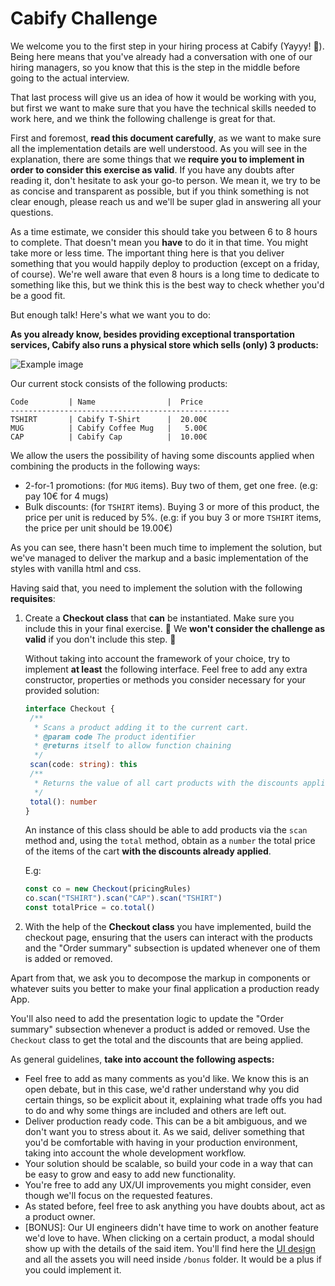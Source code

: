 # Cabify Challenge

We welcome you to the first step in your hiring process at Cabify (Yayyy! :tada:). Being here means that you've already had a conversation with one of our hiring managers, so you know that this is the step in the middle before going to the actual interview.

That last process will give us an idea of how it would be working with you, but first we want to make sure that you have the technical skills needed to work here, and we think the following challenge is great for that.

First and foremost, **read this document carefully**, as we want to make sure all the implementation details are well understood. As you will see in the explanation, there are some things that we **require you to implement in order to consider this exercise as valid**. If you have any doubts after reading it, don't hesitate to ask your go-to person. We mean it, we try to be as concise and transparent as possible, but if you think something is not clear enough, please reach us and we'll be super glad in answering all your questions.

As a time estimate, we consider this should take you between 6 to 8 hours to complete. That doesn't mean you **have** to do it in that time. You might take more or less time. The important thing here is that you deliver something that you would happily deploy to production (except on a friday, of course). We're well aware that even 8 hours is a long time to dedicate to something like this, but we think this is the best way to check whether you'd be a good fit.

But enough talk! Here's what we want you to do:

**As you already know, besides providing exceptional transportation services, Cabify also runs a physical store which sells (only) 3 products:**

![Example image](./example.png?raw=true)

Our current stock consists of the following products:

```
Code         | Name                |  Price
-------------------------------------------------
TSHIRT       | Cabify T-Shirt      |  20.00€
MUG          | Cabify Coffee Mug   |   5.00€
CAP          | Cabify Cap          |  10.00€
```

We allow the users the possibility of having some discounts applied when combining the products in the following ways:

- 2-for-1 promotions: (for `MUG` items). Buy two of them, get one free. (e.g: pay 10€ for 4 mugs)
- Bulk discounts: (for `TSHIRT` items). Buying 3 or more of this product, the price per unit is reduced by 5%. (e.g: if you buy 3 or more `TSHIRT` items, the price per unit should be 19.00€)

As you can see, there hasn't been much time to implement the solution, but we've managed to deliver the markup and a basic implementation of the styles with vanilla html and css.

Having said that, you need to implement the solution with the following **requisites**:

1. Create a **Checkout class** that **can** be instantiated. Make sure you include this in your final exercise. :rotating_light: We **won't consider the challenge as valid** if you don't include this step. :rotating_light:

   Without taking into account the framework of your choice, try to implement **at least** the following interface. Feel free to add any extra constructor, properties or methods you consider necessary for your provided solution:

   ```typescript
   interface Checkout {
   	/**
   	 * Scans a product adding it to the current cart.
   	 * @param code The product identifier
   	 * @returns itself to allow function chaining
   	 */
   	scan(code: string): this
   	/**
   	 * Returns the value of all cart products with the discounts applied.
   	 */
   	total(): number
   }
   ```

   An instance of this class should be able to add products via the `scan` method and, using the `total` method, obtain as a `number` the total price of the items of the cart **with the discounts already applied**.

   E.g:

   ```javascript
   const co = new Checkout(pricingRules)
   co.scan("TSHIRT").scan("CAP").scan("TSHIRT")
   const totalPrice = co.total()
   ```

2. With the help of the **Checkout class** you have implemented, build the checkout page, ensuring that the users can interact with the products and the "Order summary" subsection is updated whenever one of them is added or removed.

Apart from that, we ask you to decompose the markup in components or whatever suits you better to make your final application a production ready App.

You'll also need to add the presentation logic to update the "Order summary" subsection whenever a product is added or removed. Use the `Checkout` class to get the total and the discounts that are being applied.

As general guidelines, **take into account the following aspects:**

- Feel free to add as many comments as you'd like. We know this is an open debate, but in this case, we'd rather understand why you did certain things, so be explicit about it, explaining what trade offs you had to do and why some things are included and others are left out.
- Deliver production ready code. This can be a bit ambiguous, and we don't want you to stress about it. As we said, deliver something that you'd be comfortable with having in your production environment, taking into account the whole development workflow.
- Your solution should be scalable, so build your code in a way that can be easy to grow and easy to add new functionality.
- You're free to add any UX/UI improvements you might consider, even though we'll focus on the requested features.
- As stated before, feel free to ask anything you have doubts about, act as a product owner.
- [BONUS]: Our UI engineers didn't have time to work on another feature we'd love to have. When clicking on a certain product, a modal should show up with the details of the said item. You'll find here the [UI design](https://www.figma.com/file/V3rITSBo9U30ESJeLnSarF/Frontend-challenge?node-id=0%3A1) and all the assets you will need inside `/bonus` folder. It would be a plus if you could implement it.
